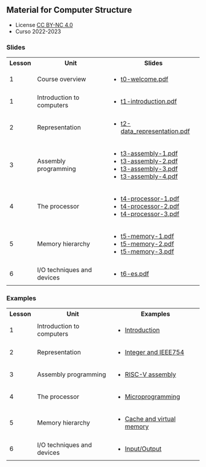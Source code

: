 ## Material for Computer Structure

<html>
<ul>
<li> License <a href="http:/creativecommons.org/licenses/by-nc/4.0/">CC BY-NC 4.0</a> </li>
<li> Curso 2022-2023</li>
</ul>
</html>


### Slides

<html>
 <small>
 <table style="width:100%;" width="100%">
  <tr><th>Lesson</th><th>Unit</th><th>Slides</th></tr>

  <tr><td>1</td><td>Course overview</td>
      <td><ul type="0">
        <li> <a href="https://acaldero.github.io/uc3m_cs/slides/t0-welcome.pdf">t0-welcome.pdf</a> </li>
      </ul></td>
  </tr>

  <tr><td>1</td><td>Introduction to computers</td>
      <td><ul type="1">
        <li> <a href="https://acaldero.github.io/uc3m_cs/slides/t1-introduction.pdf">t1-introduction.pdf</a> </li>
      </ul></td>
  </tr>

  <tr><td>2</td><td>Representation</td>
      <td><ul type="1">
        <li> <a href="https://acaldero.github.io/uc3m_cs/slides/t2-data_representation.pdf">t2-data_representation.pdf</a></li>
      </ul></td>
  </tr>

  <tr><td>3</td><td>Assembly programming</td>
      <td><ul type="1">
        <li> <a href="https://acaldero.github.io/uc3m_cs/slides/t3-assembly-1.pdf">t3-assembly-1.pdf</a></li>
        <li> <a href="https://acaldero.github.io/uc3m_cs/slides/t3-assembly-2.pdf">t3-assembly-2.pdf</a></li>
        <li> <a href="https://acaldero.github.io/uc3m_cs/slides/t3-assembly-3.pdf">t3-assembly-3.pdf</a></li>
        <li> <a href="https://acaldero.github.io/uc3m_cs/slides/t3-assembly-4.pdf">t3-assembly-4.pdf</a></li>
      </ul></td>
  </tr>

  <tr><td>4</td><td>The processor</td>
      <td><ul type="1">
        <li> <a href="https://acaldero.github.io/uc3m_cs/slides/t4-processor-1.pdf">t4-processor-1.pdf</a></li>
        <li> <a href="https://acaldero.github.io/uc3m_cs/slides/t4-processor-2.pdf">t4-processor-2.pdf</a></li>
        <li> <a href="https://acaldero.github.io/uc3m_cs/slides/t4-processor-3.pdf">t4-processor-3.pdf</a></li>
      </ul></td>
  </tr>

  <tr><td>5</td><td>Memory hierarchy</td>
      <td><ul type="1">
        <li> <a href="https://acaldero.github.io/uc3m_cs/slides/t5-memory-1.pdf">t5-memory-1.pdf</a></li>
        <li> <a href="https://acaldero.github.io/uc3m_cs/slides/t5-memory-2.pdf">t5-memory-2.pdf</a></li>
        <li> <a href="https://acaldero.github.io/uc3m_cs/slides/t5-memory-3.pdf">t5-memory-3.pdf</a></li>
      </ul></td>
  </tr>

  <tr><td>6</td><td>I/O techniques and devices</td>
      <td><ul type="1">
        <li> <a href="https://acaldero.github.io/uc3m_cs/slides/t6-io.pdf">t6-es.pdf</a></li>
      </ul></td>
  </tr>

 </table>
 </small>
</html>


### Examples

<html>
 <small>
 <table style="width:100%;" width="100%">
  <tr><th>Lesson</th><th>Unit</th><th>Examples</th></tr>

  <tr><td>1</td><td>Introduction to computers</td>
      <td><ul type="1">
        <li> <a href="https://acaldero.github.io/uc3m_cs/exercises/ex1-introduction">Introduction</a> </li>
      </ul></td>
  </tr>

  <tr><td>2</td><td>Representation</td>
      <td><ul type="1">
        <li> <a href="https://acaldero.github.io/uc3m_cs/exercises/ex2-representation">Integer and IEEE754</a> </li>
      </ul></td>
  </tr>

  <tr><td>3</td><td>Assembly programming</td>
      <td><ul type="1">
        <li> <a href="https://acaldero.github.io/uc3m_cs/exercises/ex3-assembly-riscv">RISC-V assembly</a> </li>
      </ul></td>
  </tr>

  <tr><td>4</td><td>The processor</td>
      <td><ul type="1">
        <li> <a href="https://acaldero.github.io/uc3m_cs/exercises/ex4-processor">Microprogramming</a> </li>
      </ul></td>
  </tr>

  <tr><td>5</td><td>Memory hierarchy</td>
      <td><ul type="1">
        <li> <a href="https://acaldero.github.io/uc3m_cs/exercises/ex5-memory">Cache and virtual memory</a> </li>
      </ul></td>
  </tr>

  <tr><td>6</td><td>I/O techniques and devices</td>
      <td><ul type="1">
        <li> <a href="https://acaldero.github.io/uc3m_cs/exercises/ex6-io">Input/Output</a> </li>
      </ul></td>
  </tr>

 </table>
 </small>
</html>

